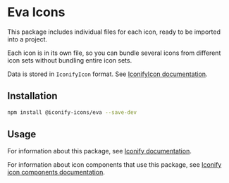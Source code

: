 # Eva Icons

This package includes individual files for each icon, ready to be imported into a project.

Each icon is in its own file, so you can bundle several icons from different icon sets without bundling entire icon sets.

Data is stored in `IconifyIcon` format. See [IconifyIcon documentation](https://docs.iconify.design/types/iconify-icon.html).

## Installation

```bash
npm install @iconify-icons/eva --save-dev
```

## Usage

For information about this package, see [Iconify documentation](https://docs.iconify.design/icons/icons.html).

For information about icon components that use this package, see [Iconify icon components documentation](https://docs.iconify.design/icon-components/).
